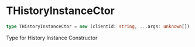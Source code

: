 # THistoryInstanceCtor

```ts
type THistoryInstanceCtor = new (clientId: string, ...args: unknown[]) => IHistoryInstance;
```

Type for History Instance Constructor
